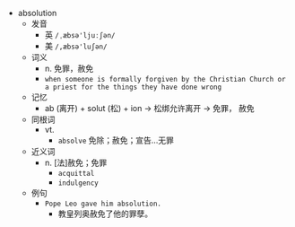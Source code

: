 - absolution
  - 发音
    - 英 `/ˌæbsə'ljuːʃən/`
    - 美 `/,æbsə'luʃən/`
  - 词义
    - n. 免罪，赦免
    - `when someone is formally forgiven by the Christian Church or a priest for the things they have done wrong`
  - 记忆
    - ab (离开) + solut (松) + ion → 松绑允许离开 → 免罪， 赦免
  - 同根词
    - vt.
      - `absolve` 免除；赦免；宣告…无罪
  - 近义词
    - n. [法]赦免；免罪
      - `acquittal`
      - `indulgency`
  - 例句
    - `Pope Leo gave him absolution.`
      - 教皇列奥赦免了他的罪孽。

